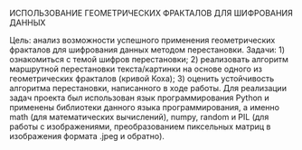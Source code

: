 ИСПОЛЬЗОВАНИЕ ГЕОМЕТРИЧЕСКИХ ФРАКТАЛОВ ДЛЯ ШИФРОВАНИЯ ДАННЫХ

Цель: анализ возможности успешного применения геометрических фракталов для шифрования данных методом перестановки.
Задачи: 
	1) ознакомиться с темой шифров перестановки;
	2) реализовать алгоритм маршрутной перестановки текста/картинки на основе одного из геометрических фракталов (кривой Коха);
	3) оценить устойчивость алгоритма перестановки, написанного в ходе работы.
Для реализации задач проекта был использован язык программирования Python и применены библиотеки данного языка программирования, а именно math (для математических вычислений), 
numpy, random и PIL (для работы с изображениями, преобразованием пиксельных матриц в изображения формата .jpeg и обратно).

